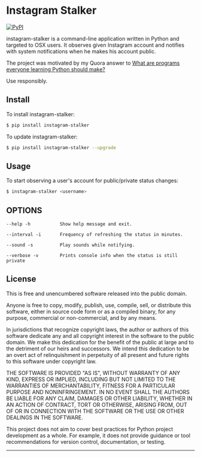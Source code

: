 Instagram Stalker
=======================

[![PyPI](https://img.shields.io/pypi/v/instagram-stalker.svg)](https://pypi.python.org/pypi/instagram-stalker)

instagram-stalker is a command-line application written in Python and targeted to OSX users. 
It observes given Instagram account and notifies with system notifications when he makes his account public. 

The project was motivated by my Quora answer to [What are programs everyone learning Python should make?](https://www.quora.com/What-are-programs-everyone-learning-Python-should-make/answer/Pawel-Kacprzak)

Use responsibly.

Install
-------
To install instagram-stalker:
```bash
$ pip install instagram-stalker
```

To update instagram-stalker:
```bash
$ pip install instagram-stalker --upgrade
```

Usage
-----

To start observing a user's account for public/private status changes:
```bash
$ instagram-stalker <username>             
```

OPTIONS
-------

```
--help -h           Show help message and exit.

--interval -i       Frequency of refreshing the status in minutes.

--sound -s          Play sounds while notifying.

--verbose -v        Prints console info when the status is still private

```

License
-------
This is free and unencumbered software released into the public domain.

Anyone is free to copy, modify, publish, use, compile, sell, or
distribute this software, either in source code form or as a compiled
binary, for any purpose, commercial or non-commercial, and by any
means.

In jurisdictions that recognize copyright laws, the author or authors
of this software dedicate any and all copyright interest in the
software to the public domain. We make this dedication for the benefit
of the public at large and to the detriment of our heirs and
successors. We intend this dedication to be an overt act of
relinquishment in perpetuity of all present and future rights to this
software under copyright law.

THE SOFTWARE IS PROVIDED "AS IS", WITHOUT WARRANTY OF ANY KIND,
EXPRESS OR IMPLIED, INCLUDING BUT NOT LIMITED TO THE WARRANTIES OF
MERCHANTABILITY, FITNESS FOR A PARTICULAR PURPOSE AND NONINFRINGEMENT.
IN NO EVENT SHALL THE AUTHORS BE LIABLE FOR ANY CLAIM, DAMAGES OR
OTHER LIABILITY, WHETHER IN AN ACTION OF CONTRACT, TORT OR OTHERWISE,
ARISING FROM, OUT OF OR IN CONNECTION WITH THE SOFTWARE OR THE USE OR
OTHER DEALINGS IN THE SOFTWARE.


This project does not aim to cover best practices for Python project
development as a whole. For example, it does not provide guidance or tool
recommendations for version control, documentation, or testing.

----
